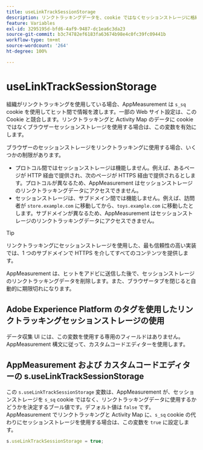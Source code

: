 ```yaml
---
title: useLinkTrackSessionStorage
description: リンクトラッキングデータを、cookie ではなくセッションストレージに格納します。
feature: Variables
exl-id: 3295195d-bfd6-4af9-9487-dc1ea6c3da23
source-git-commit: b3c74782ef6183fa63674b98e4c0fc39fc09441b
workflow-type: tm+mt
source-wordcount: '264'
ht-degree: 100%

---
```


# useLinkTrackSessionStorage

組織がリンクトラッキングを使用している場合、AppMeasurement は `s_sq` cookie を使用してヒット間で情報を渡します。一部の Web サイト設定は、この Cookie と競合します。リンクトラッキングと Activity Map のデータに cookie ではなくブラウザーセッションストレージを使用する場合は、この変数を有効にします。

ブラウザーのセッションストレージをリンクトラッキングに使用する場合、いくつかの制限があります。

* プロトコル間ではセッションストレージは機能しません。例えば、あるページが HTTP 経由で提供され、次のページが HTTPS 経由で提供されるとします。プロトコルが異なるため、AppMeasurement はセッションストレージのリンクトラッキングデータにアクセスできません。
* セッションストレージは、サブドメイン間では機能しません。例えば、訪問者が `store.example.com` に移動してから、`toys.example.com` に移動したとします。サブドメインが異なるため、AppMeasurement はセッションストレージのリンクトラッキングデータにアクセスできません。

>[!TIP]
>
> リンクトラッキングにセッションストレージを使用した、最も信頼性の高い実装では、1 つのサブドメインで HTTPS を介してすべてのコンテンツを提供します。

AppMeasurement は、ヒットをアドビに送信した後で、セッションストレージのリンクトラッキングデータを削除します。また、ブラウザータブを閉じると自動的に期限切れになります。

## Adobe Experience Platform のタグを使用したリンクトラッキングセッションストレージの使用

データ収集 UI には、この変数を使用する専用のフィールドはありません。AppMeasurement 構文に従って、カスタムコードエディターを使用します。

## AppMeasurement および カスタムコードエディターの s.useLinkTrackSessionStorage

この `s.useLinkTrackSessionStorage` 変数は、AppMeasurement が、セッションストレージを `s_sq` cookie ではなく、リンクトラッキングデータに使用するかどうかを決定するブール値です。デフォルト値は `false` です。AppMeasurement でリンクトラッキングと Activity Map に、`s_sq` cookie の代わりにセッションストレージを使用する場合は、この変数を `true` に設定します。

```js
s.useLinkTrackSessionStorage = true;
```
